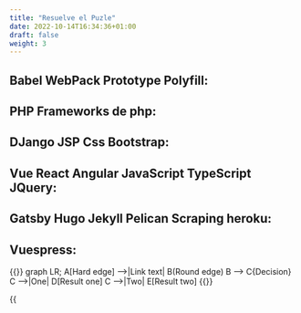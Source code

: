 ```yaml
---
title: "Resuelve el Puzle"
date: 2022-10-14T16:34:36+01:00
draft: false
weight: 3
---
```


## Babel WebPack Prototype Polyfill:
## PHP Frameworks de php:
## DJango  JSP  Css Bootstrap:
## Vue React Angular JavaScript TypeScript  JQuery:
## Gatsby  Hugo  Jekyll  Pelican Scraping heroku:
## Vuespress:

{{<mermaid align ="left">}}
graph LR;
    A[Hard edge] -->|Link text| B(Round edge)
    B --> C{Decision}
    C -->|One| D[Result one]
    C -->|Two| E[Result two]
{{</mermaid>}}

{{<audio src="/audio/gunsonfire.mp3" caption="Guns on Fire" >}}